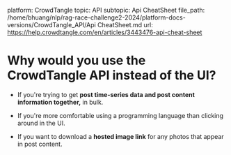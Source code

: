 platform: CrowdTangle
topic: API
subtopic: Api CheatSheet
file_path: /home/bhuang/nlp/rag-race-challenge2-2024/platform-docs-versions/CrowdTangle_API/Api CheatSheet.md
url: https://help.crowdtangle.com/en/articles/3443476-api-cheat-sheet

# Why would you use the CrowdTangle API instead of the UI?

* If you're trying to get **post time-series data and post content information together,** in bulk.
    
* If you're more comfortable using a programming language than clicking around in the UI.
    
* If you want to download a **hosted image link** for any photos that appear in post content.